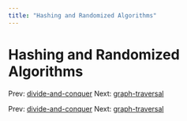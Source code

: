 ```yaml
---
title: "Hashing and Randomized Algorithms"
---
```


# Hashing and Randomized Algorithms

Prev: [divide-and-conquer](divide-and-conquer.md)
Next: [graph-traversal](graph-traversal.md)

Prev: [divide-and-conquer](divide-and-conquer.md)
Next: [graph-traversal](graph-traversal.md)
